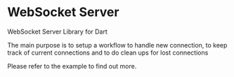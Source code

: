 WebSocket Server
=====================

WebSocket Server Library for Dart

The main purpose is to setup a workflow to handle new connection,
to keep track of current connections and to do clean ups for lost connections

Please refer to the example to find out more.